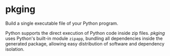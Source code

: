 # pkging

Build a single executable file of your Python program.

Python supports the direct execution of Python code inside zip files. _pkging_ uses Python's built-in module `zipapp`, bundling all dependencies inside the generated package, allowing easy distribution of software and dependency isolation.
